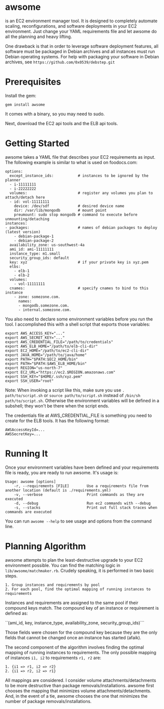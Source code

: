 awsome
======

is an EC2 environment manager tool. It is designed to completely automate scaling, reconfigurations, and software deployments in your EC2 environment. Just change your YAML requirements file and let awsome do all the planning and heavy lifting.

One drawback is that in order to leverage software deployment features, all software must be packaged in Debian archives and all instances must run Debian operating systems. For help with packaging your software in Debian archives, see ```https://github.com/0x0539/debstep.git```

Prerequisites
=============

Install the gem:

```
gem install awsome
```

It comes with a binary, so you may need to sudo.

Next, download the EC2 api tools and the ELB api tools.

Getting Started
===============

awsome takes a YAML file that describes your EC2 requirements as input. The following example is similar to what is used on foodocs.com:

```
options:
  except_instance_ids:           # instances to be ignored by the planner
  - i-11111111
  - i-22222222
  volumes:                       # register any volumes you plan to attach/detach here
  - id: vol-11111111
    device: /dev/sdf             # desired device name
    dir: /var/lib/mongodb        # mount point
    preumount: sudo stop mongodb # command to execute before unmounting/detaching
instances:
- packages:                      # names of debian packages to deploy (latest version)
    - debian-package-1           
    - debian-package-2
  availability_zone: us-southwest-4a
  ami_id: ami-11111111
  instance_type: m1.small
  security_group_ids: default
  key: xyz                       # if your private key is xyz.pem
  elbs: 
    - elb-1
    - elb-2
  volumes:
    - vol-11111111
  cnames:                        # specify cnames to bind to this instance
    - zone: somezone.com.
      names:
      - mongodb.somezone.com.
      - internal.somezone.com.
```

You also need to declare some environment variables before you run the tool. I accomplished this with a shell script that exports those variables:

```
export AWS_ACCESS_KEY="..."
export AWS_SECRET_KEY="..."
export AWS_CREDENTIAL_FILE="/path/to/credentials"
export AWS_ELB_HOME="/path/to/elb-cli-dir"
export EC2_HOME="/path/to/ec2-cli-dir"
export JAVA_HOME="/path/to/java/home"
export PATH="$PATH:$EC2_HOME/bin"
export PATH="$PATH:$AWS_ELB_HOME/bin"
export REGION="us-north-7"
export EC2_URL="https://ec2.$REGION.amazonaws.com"
export SSH_KEY="$HOME/.ssh/xyz.pem"
export SSH_USER="root"
```

Note: When invoking a script like this, make sure you use ```. path/to/script.sh``` or ```source path/to/script.sh``` instead of ```/bin/sh path/to/script.sh```. Otherwise the environment variables will be defined in a subshell; they won't be there when the script ends.

The credentials file at AWS_CREDENTIAL_FILE is something you need to create for the ELB tools. It has the following format:

```
AWSAccessKeyId=...
AWSSecretKey=...
```

Running It
==========

Once your environment variables have been defined and your requirements file is ready, you are ready to run awsome. It's usage is:

```
Usage: awsome [options]
    -r, --requirements [FILE]        Use a requirements file from another location (default is ./requirements.yml)
    -v, --verbose                    Print commands as they are executed
    -d, --debug                      Run ec2 commands with --debug
    -s, --stacks                     Print out full stack traces when commands are executed
```

You can run ```awsome --help``` to see usage and options from the command line.

Planning Algorithm
==================

awsome attempts to plan the least-destructive upgrade to your EC2 environment possible. You can find the matching logic in ```lib/awsome/matchmaker.rb```. Crudely speaking, it is performed in two basic steps.

```
1. Group instances and requirements by pool
2. For each pool, find the optimal mapping of running instances to requirements
```

Instances and requirements are assigned to the same pool if their compound keys match. The compound key of an instance or requirement is defined as:

``(ami_id, key, instance_type, availability_zone, security_group_ids)```

Those fields were chosen for the compound key because they are the only fields that cannot be changed once an instance has started (afaik).

The second component of the algorithm involves finding the optimal mapping of running instances to requirements. The only possible mapping of instances ```i1, i2``` to requirements ```r1, r2``` are:

```
1. {i1 => r1, i2 => r2}
2. {i1 => r2, i2 => r1}
```

All mappings are considered. I consider volume attachments/detachments to be more destructive than package removals/installations. awsome first chooses the mapping that minimizes volume attachments/detachments. And, in the event of a tie, awsome chooses the one that minimizes the number of package removals/installations.
